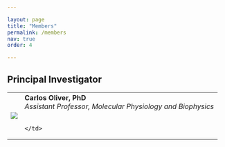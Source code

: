 ```yaml
---

layout: page
title: "Members"
permalink: /members
nav: true
order: 4

---
```


<head>

<style>
img {
border: 0px solid #787878;
    max-width: 200px;
    max-height: 130px;
}
#txt {
    font-size:11pt;
}

</style>
</head>


<h2> Principal Investigator </h2>

<table>
  <tr>
    <td><img src="/assets/me_lowlow.png" id="fig"></td>
    <td><b>Carlos Oliver, PhD</b><br>
    <i> Assistant Professor, Molecular Physiology and Biophysics </i> <br><br>

    
    </td>
  </tr>

</table>



<!--Other:-->

<!--* Ph.D. Comprehensive Exam Literature Review ([PDF]({{ site.url  }}/assets/review_cgo.pdf))-->
<!--* M.Sc. Thesis ([PDF]({{ site.url   }}/assets/msc_thesis.pdf))-->
